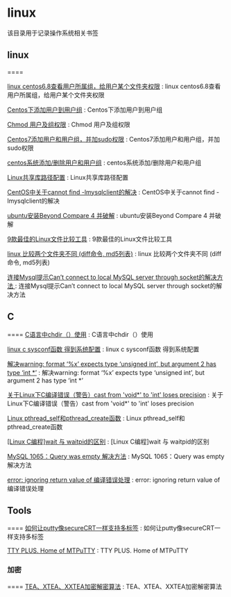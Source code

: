# linux
该目录用于记录操作系统相关书签

## linux
====

[linux centos6.8查看用户所属组，给用户某个文件夹权限](https://blog.csdn.net/u010503822/article/details/78279863) : linux centos6.8查看用户所属组，给用户某个文件夹权限 

[Centos下添加用户到用户组](https://blog.csdn.net/weixin_33963594/article/details/86130784) : Centos下添加用户到用户组 

[Chmod 用户及组权限](https://blog.csdn.net/Wuli_Yunheng/article/details/89490791) : Chmod 用户及组权限 

[Centos7添加用户和用户组，并加sudo权限](https://blog.csdn.net/qq_40384985/article/details/90055394) : Centos7添加用户和用户组，并加sudo权限 

[centos系统添加/删除用户和用户组](https://www.cnblogs.com/nyfz/p/8557137.html) : centos系统添加/删除用户和用户组 

[Linux共享库路径配置](https://blog.csdn.net/yanxiangtianji/article/details/8316562) : Linux共享库路径配置 

[CentOS中关于cannot find -lmysqlclient的解决](https://blog.csdn.net/qq_34039018/article/details/95525690) : CentOS中关于cannot find -lmysqlclient的解决 

[ubuntu安装Beyond Compare 4 并破解](https://blog.csdn.net/qq_26012495/article/details/86514147) : ubuntu安装Beyond Compare 4 并破解 

[9款最佳的Linux文件比较工具](https://www.cnblogs.com/logsharing/p/7986825.html) : 9款最佳的Linux文件比较工具 

[linux 比较两个文件夹不同 (diff命令, md5列表)](https://www.cnblogs.com/xudong-bupt/p/6493903.html) : linux 比较两个文件夹不同 (diff命令, md5列表) 

[连接Mysql提示Can’t connect to local MySQL server through socket的解决方法 ](http://aiezu.com/article/mysql_php_connect_through_socket.html) : 连接Mysql提示Can’t connect to local MySQL server through socket的解决方法  


## C
====
[C语言中chdir（）使用](https://blog.csdn.net/Gease_lcj/article/details/79347440) : C语言中chdir（）使用 

[linux c sysconf函数 得到系统配置](https://blog.csdn.net/whatday/article/details/96732262) : linux c sysconf函数 得到系统配置 

[解决warning: format ‘%x’ expects type ‘unsigned int’, but argument 2 has type ‘int *’](https://blog.csdn.net/weixin_34405354/article/details/92756334) : 解决warning: format ‘%x’ expects type ‘unsigned int’, but argument 2 has type ‘int *’ 

[关于Linux下C编译错误（警告）cast from 'void*' to 'int' loses precision](https://www.cnblogs.com/jiu0821/p/5855791.html) : 关于Linux下C编译错误（警告）cast from 'void*' to 'int' loses precision 

[Linux pthread_self和pthread_create函数](https://blog.csdn.net/cslqm/article/details/53234005) : Linux pthread_self和pthread_create函数 

[[Linux C编程]wait 与 waitpid的区别](https://www.veryarm.com/52279.html) : [Linux C编程]wait 与 waitpid的区别 

[MySQL 1065：Query was empty 解决方法](https://blog.csdn.net/HY845638534/article/details/89296500) : MySQL 1065：Query was empty 解决方法 

[error: ignoring return value of 编译错误处理](https://blog.csdn.net/weixin_34315485/article/details/85514245) : error: ignoring return value of 编译错误处理 

## Tools
====
[如何让putty像secureCRT一样支持多标签](https://blog.csdn.net/hzhsan/article/details/17218371) : 如何让putty像secureCRT一样支持多标签 

[TTY PLUS. Home of MTPuTTY](http://www.ttyplus.com/downloads.html) : TTY PLUS. Home of MTPuTTY 

### 加密
====
[TEA、XTEA、XXTEA加密解密算法](https://blog.csdn.net/gsls200808/article/details/48243019) : TEA、XTEA、XXTEA加密解密算法 

